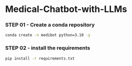 # Medical-Chatbot-with-LLMs




### STEP 01 - Create a conda repository

```bash
conda create -n medibot python=3.10 -y
```

### STEP 02 - install the requirements
```bash
pip install -r requirements.txt
```
